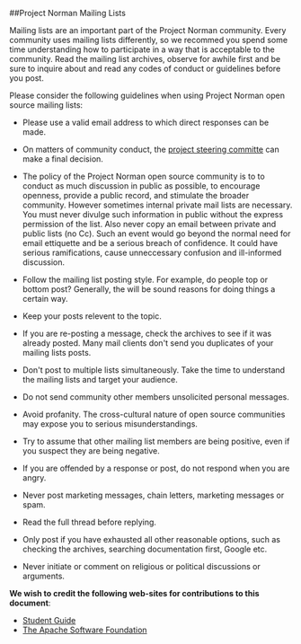 
##Project Norman Mailing Lists

Mailing lists are an important part of the Project Norman community. Every community uses mailing lists differently, so we recommed you spend some time understanding how to participate in a way that is acceptable to the community. Read the mailing list archives, observe for awhile first and be sure to inquire about and read any codes of conduct or guidelines before you post.

Please consider the following guidelines when using Project Norman open source mailing lists:

+ Please use a valid email address to which direct responses can be made.

+ On matters of community conduct, the [project steering committe](https://github.wdf.sap.corp/Norman/Norman/wiki/Project-Norman-Project-Management) can make a final decision.

+ The policy of the Project Norman open source community is to to conduct as much discussion in public as possible, to encourage openness, provide a public record, and stimulate the broader community. However sometimes internal private mail lists are necessary. You must never divulge such information in public without the express permission of the list. Also never copy an email between private and public lists (no Cc). Such an event would go beyond the normal need for email ettiquette and be a serious breach of confidence. It could have serious ramifications, cause unneccessary confusion and ill-informed discussion.

+ Follow the mailing list posting style. For example, do people top or bottom post? Generally, the will be sound reasons for doing things a certain way.

+ Keep your posts  relevent to the topic. 

+ If you are re-posting a message, check the archives to see if it was already posted. Many mail clients don't send you duplicates of your mailing lists posts.

+ Don't post to multiple lists simultaneously. Take the time to understand the mailing lists and target your audience. 

+ Do not send community other members unsolicited personal messages. 

+  Avoid profanity. The cross-cultural nature of open source communities may expose you to serious misunderstandings.
 
+ Try to assume that other mailing list members are being positive, even if you suspect they are being negative.

+ If you are offended by a response or post, do not respond when you are angry.

+ Never post marketing messages, chain letters, marketing messages or spam.

+ Read the full thread before replying. 

+ Only post if you have exhausted all other reasonable options, such as checking the archives, searching documentation first, Google etc.

+ Never initiate or comment on religious or political discussions or arguments. 

<b>We wish to credit the following web-sites for contributions to this document</b>:

+ [Student Guide](http://en.flossmanuals.net/GSoCStudentGuide/ch014_communication-best-practices/)
+ [The Apache Software Foundation](http://www.apache.org/foundation/how-it-works.html)



